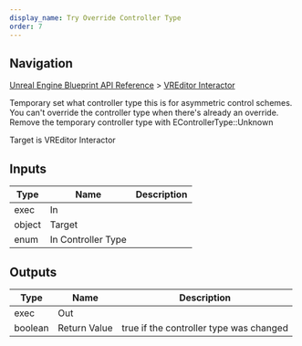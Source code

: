 ```yaml
---
display_name: Try Override Controller Type
order: 7
---
```

## Navigation

[Unreal Engine Blueprint API Reference](https://dev.epicgames.com/documentation/en-us/unreal-engine/BlueprintAPI) > [VREditor Interactor](https://dev.epicgames.com/documentation/en-us/unreal-engine/BlueprintAPI/VREditorInteractor)

Temporary set what controller type this is for asymmetric control schemes.
You can't override the controller type when there's already an override.
Remove the temporary controller type with EControllerType::Unknown

Target is VREditor Interactor

## Inputs

| Type | Name | Description |
| --- | --- | --- |
| exec | In |  |
| object | Target |  |
| enum | In Controller Type |  |

## Outputs

| Type | Name | Description |
| --- | --- | --- |
| exec | Out |  |
| boolean | Return Value | true if the controller type was changed |

